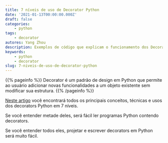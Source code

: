 ```yaml
---
title: 7 níveis de uso de Decorator Python
date: '2021-01-13T00:00:00.000Z'
draft: false
categories:
    - python
tags:
    - decorator
autores: Yang Zhou
description: Exemplos de código que explicam o funcionamento dos Decorator Python através do desenvolvimento de templates.
keywords:
    - python
    - decorator
slug: 7-niveis-de-uso-de-decorator-python
---
```


{{% pageinfo %}}
Decorator é um padrão de design em Python que permite ao usuário adicionar novas funcionalidades a um objeto existente sem modificar sua estrutura.
{{% /pageinfo %}}

[Neste artigo](https://medium.com/techtofreedom/7-levels-of-using-decorators-in-python-370473fcbe76) você encontrará todos os principais conceitos, técnicas e usos dos decorators Python em 7 níveis.

Se você entender metade deles, será fácil ler programas Python contendo decorators.

Se você entender todos eles, projetar e escrever decorators em Python será muito fácil.
